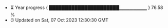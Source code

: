 - ⏳ Year progress { ██████████████████████▁▁▁▁▁▁▁▁ } 76.58 %
- ⏰ Updated on Sat, 07 Oct 2023 12:30:30 GMT

